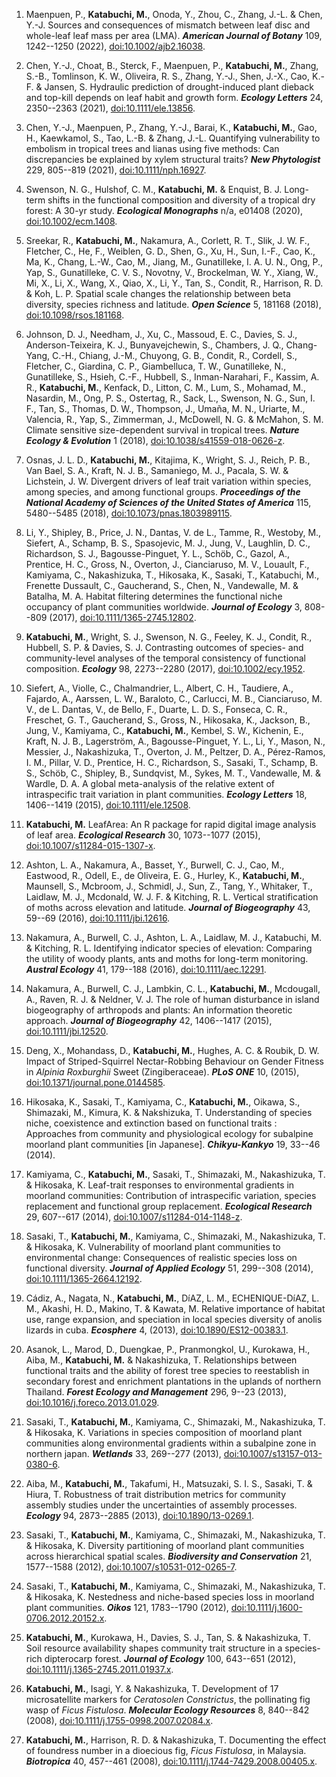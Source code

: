 
1. Maenpuen, P., **Katabuchi, M.**, Onoda, Y., Zhou, C., Zhang, J.-L. & Chen,
Y.-J. Sources and consequences of mismatch between leaf disc and
whole-leaf leaf mass per area (LMA). ***American Journal of Botany***
109, 1242--1250 (2022),
[doi:10.1002/ajb2.16038](https://doi.org/10.1002/ajb2.16038).


1. Chen, Y.-J., Choat, B., Sterck, F., Maenpuen, P., **Katabuchi, M.**, Zhang,
S.-B., Tomlinson, K. W., Oliveira, R. S., Zhang, Y.-J., Shen, J.-X.,
Cao, K.-F. & Jansen, S. Hydraulic prediction of drought-induced plant
dieback and top-kill depends on leaf habit and growth form. ***Ecology
Letters*** 24, 2350--2363 (2021),
[doi:10.1111/ele.13856](https://doi.org/10.1111/ele.13856).


1. Chen, Y.-J., Maenpuen, P., Zhang, Y.-J., Barai, K., **Katabuchi, M.**, Gao,
H., Kaewkamol, S., Tao, L.-B. & Zhang, J.-L. Quantifying vulnerability
to embolism in tropical trees and lianas using five methods: Can
discrepancies be explained by xylem structural traits? ***New
Phytologist*** 229, 805--819 (2021),
[doi:10.1111/nph.16927](https://doi.org/10.1111/nph.16927).


1. Swenson, N. G., Hulshof, C. M., **Katabuchi, M.** & Enquist, B. J. Long-term
shifts in the functional composition and diversity of a tropical dry
forest: A 30-yr study. ***Ecological Monographs*** n/a, e01408 (2020),
[doi:10.1002/ecm.1408](https://doi.org/10.1002/ecm.1408).


1. Sreekar, R., **Katabuchi, M.**, Nakamura, A., Corlett, R. T., Slik, J. W.
F., Fletcher, C., He, F., Weiblen, G. D., Shen, G., Xu, H., Sun, I.-F.,
Cao, K., Ma, K., Chang, L.-W., Cao, M., Jiang, M., Gunatilleke, I. A. U.
N., Ong, P., Yap, S., Gunatilleke, C. V. S., Novotny, V., Brockelman, W.
Y., Xiang, W., Mi, X., Li, X., Wang, X., Qiao, X., Li, Y., Tan, S.,
Condit, R., Harrison, R. D. & Koh, L. P. Spatial scale changes the
relationship between beta diversity, species richness and latitude.
***Open Science*** 5, 181168 (2018),
[doi:10.1098/rsos.181168](https://doi.org/10.1098/rsos.181168).


1. Johnson, D. J., Needham, J., Xu, C., Massoud, E. C., Davies, S. J.,
Anderson-Teixeira, K. J., Bunyavejchewin, S., Chambers, J. Q.,
Chang-Yang, C.-H., Chiang, J.-M., Chuyong, G. B., Condit, R., Cordell,
S., Fletcher, C., Giardina, C. P., Giambelluca, T. W., Gunatilleke, N.,
Gunatilleke, S., Hsieh, C.-F., Hubbell, S., Inman-Narahari, F., Kassim,
A. R., **Katabuchi, M.**, Kenfack, D., Litton, C. M., Lum, S., Mohamad, M.,
Nasardin, M., Ong, P. S., Ostertag, R., Sack, L., Swenson, N. G., Sun,
I. F., Tan, S., Thomas, D. W., Thompson, J., Umaña, M. N., Uriarte, M.,
Valencia, R., Yap, S., Zimmerman, J., McDowell, N. G. & McMahon, S. M.
Climate sensitive size-dependent survival in tropical trees. ***Nature
Ecology & Evolution*** 1 (2018),
[doi:10.1038/s41559-018-0626-z](https://doi.org/10.1038/s41559-018-0626-z).


1. Osnas, J. L. D., **Katabuchi, M.**, Kitajima, K., Wright, S. J., Reich, P.
B., Van Bael, S. A., Kraft, N. J. B., Samaniego, M. J., Pacala, S. W. &
Lichstein, J. W. Divergent drivers of leaf trait variation within
species, among species, and among functional groups. ***Proceedings of
the National Academy of Sciences of the United States of America*** 115,
5480--5485 (2018),
[doi:10.1073/pnas.1803989115](https://doi.org/10.1073/pnas.1803989115).


1. Li, Y., Shipley, B., Price, J. N., Dantas, V. de L., Tamme, R., Westoby,
M., Siefert, A., Schamp, B. S., Spasojevic, M. J., Jung, V., Laughlin,
D. C., Richardson, S. J., Bagousse-Pinguet, Y. L., Schöb, C., Gazol, A.,
Prentice, H. C., Gross, N., Overton, J., Cianciaruso, M. V., Louault,
F., Kamiyama, C., Nakashizuka, T., Hikosaka, K., Sasaki, T., Katabuchi,
M., Frenette Dussault, C., Gaucherand, S., Chen, N., Vandewalle, M. &
Batalha, M. A. Habitat filtering determines the functional niche
occupancy of plant communities worldwide. ***Journal of Ecology*** 3,
808--809 (2017),
[doi:10.1111/1365-2745.12802](https://doi.org/10.1111/1365-2745.12802).


1. **Katabuchi, M.**, Wright, S. J., Swenson, N. G., Feeley, K. J., Condit, R.,
Hubbell, S. P. & Davies, S. J. Contrasting outcomes of species- and
community-level analyses of the temporal consistency of functional
composition. ***Ecology*** 98, 2273--2280 (2017),
[doi:10.1002/ecy.1952](https://doi.org/10.1002/ecy.1952).


1. Siefert, A., Violle, C., Chalmandrier, L., Albert, C. H., Taudiere, A.,
Fajardo, A., Aarssen, L. W., Baraloto, C., Carlucci, M. B., Cianciaruso,
M. V., de L. Dantas, V., de Bello, F., Duarte, L. D. S., Fonseca, C. R.,
Freschet, G. T., Gaucherand, S., Gross, N., Hikosaka, K., Jackson, B.,
Jung, V., Kamiyama, C., **Katabuchi, M.**, Kembel, S. W., Kichenin, E.,
Kraft, N. J. B., Lagerström, A., Bagousse-Pinguet, Y. L., Li, Y., Mason,
N., Messier, J., Nakashizuka, T., Overton, J. M., Peltzer, D. A.,
Pérez-Ramos, I. M., Pillar, V. D., Prentice, H. C., Richardson, S.,
Sasaki, T., Schamp, B. S., Schöb, C., Shipley, B., Sundqvist, M., Sykes,
M. T., Vandewalle, M. & Wardle, D. A. A global meta-analysis of the
relative extent of intraspecific trait variation in plant communities.
***Ecology Letters*** 18, 1406--1419 (2015),
[doi:10.1111/ele.12508](https://doi.org/10.1111/ele.12508).


1. **Katabuchi, M.** LeafArea: An R package for rapid digital image analysis of
leaf area. ***Ecological Research*** 30, 1073--1077 (2015),
[doi:10.1007/s11284-015-1307-x](https://doi.org/10.1007/s11284-015-1307-x).


1. Ashton, L. A., Nakamura, A., Basset, Y., Burwell, C. J., Cao, M.,
Eastwood, R., Odell, E., de Oliveira, E. G., Hurley, K., **Katabuchi, M.**,
Maunsell, S., Mcbroom, J., Schmidl, J., Sun, Z., Tang, Y., Whitaker, T.,
Laidlaw, M. J., Mcdonald, W. J. F. & Kitching, R. L. Vertical
stratification of moths across elevation and latitude. ***Journal of
Biogeography*** 43, 59--69 (2016),
[doi:10.1111/jbi.12616](https://doi.org/10.1111/jbi.12616).


1. Nakamura, A., Burwell, C. J., Ashton, L. A., Laidlaw, M. J., Katabuchi,
M. & Kitching, R. L. Identifying indicator species of elevation:
Comparing the utility of woody plants, ants and moths for long-term
monitoring. ***Austral Ecology*** 41, 179--188 (2016),
[doi:10.1111/aec.12291](https://doi.org/10.1111/aec.12291).


1. Nakamura, A., Burwell, C. J., Lambkin, C. L., **Katabuchi, M.**, Mcdougall,
A., Raven, R. J. & Neldner, V. J. The role of human disturbance in
island biogeography of arthropods and plants: An information theoretic
approach. ***Journal of Biogeography*** 42, 1406--1417 (2015),
[doi:10.1111/jbi.12520](https://doi.org/10.1111/jbi.12520).


1. Deng, X., Mohandass, D., **Katabuchi, M.**, Hughes, A. C. & Roubik, D. W.
Impact of Striped-Squirrel Nectar-Robbing Behaviour on Gender Fitness in
*Alpinia* *Roxburghii* Sweet (Zingiberaceae). ***PLoS ONE*** 10, (2015),
[doi:10.1371/journal.pone.0144585](https://doi.org/10.1371/journal.pone.0144585).


1. Hikosaka, K., Sasaki, T., Kamiyama, C., **Katabuchi, M.**, Oikawa, S.,
Shimazaki, M., Kimura, K. & Nakshizuka, T. Understanding of species
niche, coexistence and extinction based on functional traits :
Approaches from community and physiological ecology for subalpine
moorland plant communities \[in Japanese\]. ***Chikyu-Kankyo*** 19,
33--46 (2014).


1. Kamiyama, C., **Katabuchi, M.**, Sasaki, T., Shimazaki, M., Nakashizuka, T.
& Hikosaka, K. Leaf-trait responses to environmental gradients in
moorland communities: Contribution of intraspecific variation, species
replacement and functional group replacement. ***Ecological Research***
29, 607--617 (2014),
[doi:10.1007/s11284-014-1148-z](https://doi.org/10.1007/s11284-014-1148-z).


1. Sasaki, T., **Katabuchi, M.**, Kamiyama, C., Shimazaki, M., Nakashizuka, T.
& Hikosaka, K. Vulnerability of moorland plant communities to
environmental change: Consequences of realistic species loss on
functional diversity. ***Journal of Applied Ecology*** 51, 299--308
(2014),
[doi:10.1111/1365-2664.12192](https://doi.org/10.1111/1365-2664.12192).


1. Cádiz, A., Nagata, N., **Katabuchi, M.**, DíAZ, L. M., ECHENIQUE-DíAZ, L.
M., Akashi, H. D., Makino, T. & Kawata, M. Relative importance of
habitat use, range expansion, and speciation in local species diversity
of anolis lizards in cuba. ***Ecosphere*** 4, (2013),
[doi:10.1890/ES12-00383.1](https://doi.org/10.1890/ES12-00383.1).


1. Asanok, L., Marod, D., Duengkae, P., Pranmongkol, U., Kurokawa, H.,
Aiba, M., **Katabuchi, M.** & Nakashizuka, T. Relationships between
functional traits and the ability of forest tree species to reestablish
in secondary forest and enrichment plantations in the uplands of
northern Thailand. ***Forest Ecology and Management*** 296, 9--23
(2013),
[doi:10.1016/j.foreco.2013.01.029](https://doi.org/10.1016/j.foreco.2013.01.029).


1. Sasaki, T., **Katabuchi, M.**, Kamiyama, C., Shimazaki, M., Nakashizuka, T.
& Hikosaka, K. Variations in species composition of moorland plant
communities along environmental gradients within a subalpine zone in
northern japan. ***Wetlands*** 33, 269--277 (2013),
[doi:10.1007/s13157-013-0380-6](https://doi.org/10.1007/s13157-013-0380-6).


1. Aiba, M., **Katabuchi, M.**, Takafumi, H., Matsuzaki, S. I. S., Sasaki, T. &
Hiura, T. Robustness of trait distribution metrics for community
assembly studies under the uncertainties of assembly processes.
***Ecology*** 94, 2873--2885 (2013),
[doi:10.1890/13-0269.1](https://doi.org/10.1890/13-0269.1).


1. Sasaki, T., **Katabuchi, M.**, Kamiyama, C., Shimazaki, M., Nakashizuka, T.
& Hikosaka, K. Diversity partitioning of moorland plant communities
across hierarchical spatial scales. ***Biodiversity and Conservation***
21, 1577--1588 (2012),
[doi:10.1007/s10531-012-0265-7](https://doi.org/10.1007/s10531-012-0265-7).


1. Sasaki, T., **Katabuchi, M.**, Kamiyama, C., Shimazaki, M., Nakashizuka, T.
& Hikosaka, K. Nestedness and niche-based species loss in moorland plant
communities. ***Oikos*** 121, 1783--1790 (2012),
[doi:10.1111/j.1600-0706.2012.20152.x](https://doi.org/10.1111/j.1600-0706.2012.20152.x).


1. **Katabuchi, M.**, Kurokawa, H., Davies, S. J., Tan, S. & Nakashizuka, T.
Soil resource availability shapes community trait structure in a
species-rich dipterocarp forest. ***Journal of Ecology*** 100, 643--651
(2012),
[doi:10.1111/j.1365-2745.2011.01937.x](https://doi.org/10.1111/j.1365-2745.2011.01937.x).


1. **Katabuchi, M.**, Isagi, Y. & Nakashizuka, T. Development of 17
microsatellite markers for *Ceratosolen* *Constrictus*, the pollinating
fig wasp of *Ficus* *Fistulosa*. ***Molecular Ecology Resources*** 8,
840--842 (2008),
[doi:10.1111/j.1755-0998.2007.02084.x](https://doi.org/10.1111/j.1755-0998.2007.02084.x).


1. **Katabuchi, M.**, Harrison, R. D. & Nakashizuka, T. Documenting the effect
of foundress number in a dioecious fig, *Ficus* *Fistulosa*, in
Malaysia. ***Biotropica*** 40, 457--461 (2008),
[doi:10.1111/j.1744-7429.2008.00405.x](https://doi.org/10.1111/j.1744-7429.2008.00405.x).
